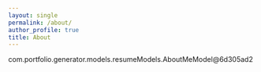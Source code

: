 ```yaml
---
layout: single
permalink: /about/
author_profile: true
title: About
---
```


com.portfolio.generator.models.resumeModels.AboutMeModel@6d305ad2


